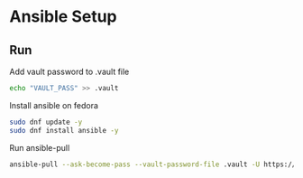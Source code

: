 # Ansible Setup

## Run
Add vault password to .vault file
```sh
echo "VAULT_PASS" >> .vault
```
Install ansible on fedora
```sh
sudo dnf update -y
sudo dnf install ansible -y
```
Run ansible-pull
```sh
ansible-pull --ask-become-pass --vault-password-file .vault -U https://github.com/alanphil2k01/ansible-setup.git
```
